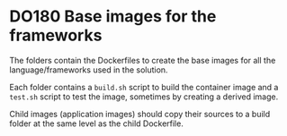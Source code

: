 # DO180 Base images for the frameworks

The folders contain the Dockerfiles to create the base images for all
the language/frameworks used in the solution.

Each folder contains a `build.sh` script to build the container image and a `test.sh` script to test the image, sometimes by creating a derived image.

Child images (application images) should copy their sources to a build folder at the same level as the child Dockerfile.
